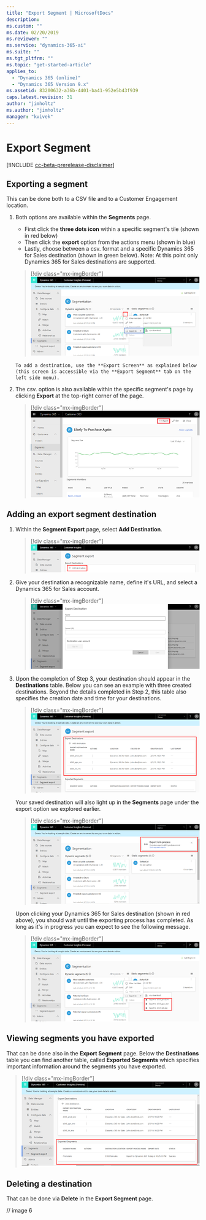 ```yaml
---
title: "Export Segment | MicrosoftDocs"
description: 
ms.custom: ""
ms.date: 02/20/2019
ms.reviewer: ""
ms.service: "dynamics-365-ai"
ms.suite: ""
ms.tgt_pltfrm: ""
ms.topic: "get-started-article"
applies_to: 
  - "Dynamics 365 (online)"
  - "Dynamics 365 Version 9.x"
ms.assetid: 83200632-a36b-4401-ba41-952e5b43f939
caps.latest.revision: 31
author: "jimholtz"
ms.author: "jimholtz"
manager: "kvivek"
---
```

# Export Segment

[!INCLUDE [cc-beta-prerelease-disclaimer](../includes/cc-beta-prerelease-disclaimer.md)]

## Exporting a segment

This can be done both to a CSV file and to a Customer Engagement location.

1. Both options are available within the **Segments** page.
      
   - First click the **three dots icon** within a specific segment's tile (shown in red below)
   - Then click the **export** option from the actions menu (shown in blue)
   - Lastly, choose between a csv. format and a specific Dynamics 365 for Sales destination (shown in green below). Note: At this point only Dynamics 365 for Sales destinations are supported. 
      
   > [!div class="mx-imgBorder"] 
   > ![](media/segmentation-export-csv.png "Segmentation export")
      
       To add a destination, use the **Export Screen** as explained below (this screen is accessible via the **Export Segment** tab on the left side menu).
      
2. The csv. option is also available within the specific segment's page by clicking **Export** at the top-right corner of the page.

   > [!div class="mx-imgBorder"] 
   > ![](media/segment-menu-export-top.png "Export segment")
    

## Adding an export segment destination

1. Within the **Segment Export** page, select **Add Destination**.

   > [!div class="mx-imgBorder"] 
   > ![](media/segmentation-add-destination.png "Segmentation add destination")

2. Give your destination a recognizable name, define it's URL, and select a Dynamics 365 for Sales account.

   > [!div class="mx-imgBorder"] 
   > ![](media/segmentation-export-destination.png "Segmentation export destination")

3. Upon the completion of Step 3, your destination should appear in the **Destinations** table. Below you can see an example with three created destinations. Beyond the details completed in Step 2, this table also specifies the creation date and time for your destinations.

   > [!div class="mx-imgBorder"] 
   > ![](media/segmentation-export-destination2.png "Segmentation add destination")
    
   Your saved destination will also light up in the **Segments** page under the export option we explored earlier.
    
   > [!div class="mx-imgBorder"] 
   > ![](media/segmentation-export-in-process.png "Segmentation export in process")
    
   Upon clicking your Dynamics 365 for Sales destination (shown in red above), you should wait until the exporting process has completed. As long as it's in progress you can expect to see the following message.
    
   > [!div class="mx-imgBorder"] 
   > ![](media/segmentation-export-destination3.png "Segmentation destination")

## Viewing segments you have exported

That can be done also in the **Export Segment** page. Below the **Destinations** table you can find another table, called **Exported Segments** which specifies important information around the segments you have exported.
    
> [!div class="mx-imgBorder"] 
> ![](media/segmentation-export-segments.png "Segmentation export segments")


## Deleting a destination

That can be done via **Delete** in the **Export Segment** page.

   // image 6
